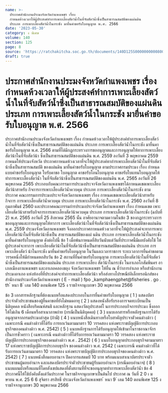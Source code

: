 ```yaml
---
name: >-
  ประกาศสำนักงานประมงจังหวัดกำแพงเพชร เรื่อง
  กำหนดห้วงเวลาให้ผู้ประสงค์ทำการเพาะเลี้ยงสัตว์น้ำในที่จับสัตว์น้ำซึ่งเป็นสาธารณสมบัติของแผ่นดิน
  ประเภท การเพาะเลี้ยงสัตว์น้ำในกระชัง มายื่นคำขอรับใบอนุญาต พ.ศ. 2566
date: '2023-05-30'
category: ง พิเศษ
volume: 140
section: 125
page: 8
source: 'https://ratchakitcha.soc.go.th/documents/140D125S0000000000800.pdf'
draft: true
---
```


# ประกาศสำนักงานประมงจังหวัดกำแพงเพชร เรื่อง กำหนดห้วงเวลาให้ผู้ประสงค์ทำการเพาะเลี้ยงสัตว์น้ำในที่จับสัตว์น้ำซึ่งเป็นสาธารณสมบัติของแผ่นดิน ประเภท การเพาะเลี้ยงสัตว์น้ำในกระชัง มายื่นคำขอรับใบอนุญาต พ.ศ. 2566

ประกาศสำนักงานประมงจังหวัดกำแพงเพชร เรื่อง กำหนดห้วงเวลาให้ผู้ประสงค์ทำการเพาะเลี้ยงสัตว์น้ำในที่จับสัตว์น้ำซึ่งเป็นสาธารณสมบัติของแผ่นดิน ประเภท การเพาะเลี้ยงสัตว์น้ำในกระชัง มายื่นคาขอรับใบอนุญาต พ.ศ. 2566 ตามที่ได้มีกฎกระทรวงการขออนุญาตและการอนุญาตให้ทาการเพาะเลี้ยงสัตว์น้าในที่จับสัตว์น้า ซึ่งเป็นสาธารณสมบัติของแผ่นดิน พ.ศ. 2559 ลงวันที่ 3 พฤษภาคม 2559 กาหนดให้ประมงจังหวัด ประกาศกาหนดห้วงเวลาที่จะให้ผู้ประสงค์ทากำรเพาะเลี้ยงสัตว์น้ำในที่จับสัตว์น้าซึ่งเป็นสาธารณสมบัติ ของแผ่นดิน มายื่นคำขอรับใบอนุญาต ตามประกาศกรมประมง เรื่อง กำหนดแบบคำขอรับใบอนุญาต ใบรับคาขอ ใบอนุญาต คาขอรับโอนใบอนุญาต คาขอรับใบแทนใบอนุญาตให้ทำการเพาะเลี้ยงสัตว์น้ำ ในที่จับสัตว์น้าซึ่งเป็นสาธารณสมบัติของแผ่นดิน พ.ศ. 2565 ลงวันที่ 26 พฤษภาคม 2565 ประกอบกับคณะกรรมการประมงประจาจังหวัดกาแพงเพชรได้กาหนดเขตเพาะเลี้ยงสัตว์น้าสาหรับ กิจการการเพาะเลี้ยงสัตว์น้ำควบคุม ประเภท การเพาะเลี้ยงสัตว์น้ำในกระชัง ตามประกาศ คณะกรรมการประมงประจาจังหวัดกาแพงเพชร เรื่อง กาหนดเขตเพาะเลี้ยงสัตว์น้าสาหรับกิจการ การเพาะเลี้ยงสัตว์น้ำควบคุม ประเภท การเพาะเลี้ยงสัตว์น้าในกระชัง พ.ศ. 2560 ลงวันที่ 8 กุมภาพันธ์ 2560 และประกาศคณะกรรมกำรประมงประจำจังหวัดกำแพงเพชร เรื่อง กำหนดเขต เพาะเลี้ยงสัตว์น้าสาหรับกิจการการเพาะเลี้ยงสัตว์น้าควบคุม ประเภท การเพาะเลี้ยงสัตว์น้าในกระชัง (ฉบับที่ 2) พ.ศ. 2565 ลงวันที่ 25 สิงหาคม 2565 นั้น อาศัยอานาจตามความในข้อ 3 ของกฎกระทรวงการขออนุญาตและการอนุญาตให้ทาการ เพาะเลี้ยงสัตว์น้าในที่จับสัตว์น้าซึ่งเป็นสาธารณสมบัติของแผ่นดิน พ.ศ. 2559 ประมงจังหวัดกาแพงเพชร จึงออกประกาศกาหนดห้วงเวลาที่จะให้ผู้ประสงค์จะทาการเพาะเลี้ยงสัตว์น้าในที่จับสัตว์น้าซึ่งเป็น สาธารณสมบัติของแผ่ นดิน ประเภท การเพาะเลี้ยงสัตว์น้ำในกระชัง มายื่นคำขอรับใบอนุญาต ดังต่อไปนี้ ข้อ 1 เมื่อพ้นกาหนดยี่สิบวันนับแต่วันที่ประกาศนี้มีผลบังคับใช้ ให้ผู้ประสงค์จะทาการ เพาะเลี้ยงสัตว์น้าในที่จับสัตว์น้าซึ่งเป็นสาธารณสมบัติของแผ่นดิน ประเภท การเพาะเลี้ยงสัตว์ น้าในกระชัง มายื่นคำขอรับใบอนุญาต ในวันและเวลาราชการ ระยะเวลาการยื่นคำขอตามวรรคหนึ่งให้มีกำหนดหกสิบวัน ข้อ 2 สถานที่ยื่นคำขอรับใบอนุญาต การเพาะเลี้ยงสัตว์น้าในที่จับสัตว์น้ำซึ่งเป็นสาธารณสมบัติของแผ่นดิน ประเภท การเพาะเลี้ยง สัตว์น้าในกระชัง ในอาเภอโกสัมพีนคร อาเภอเมืองกาแพงเพชร และอาเภอคลองขลุง จังหวัดกาแพงเพชร ให้ยื่น ณ ที่ว่าการอำเภอ หรือสำนักงานประมงอาเภอ แห่งท้องที่ที่ประสงค์จะทำการเพาะเลี้ยงสัตว์น้า หรือส่งทางไปรษณีย์อิเล็กทรอนิกส์ของสำนักงานประมงจังหวัดกำแพงเพชร ( E - mail ) fpo _kamphaengphet@fisheries . go . th ้ หนา 8 ่ เลม 140 ตอนพิเศษ 125 ง ราชกิจจานุเบกษา 30 พฤษภาคม 2566

ข้อ 3 เอกสารหลักฐานที่ต้องแนบหรือแสดงประกอบในการยื่นคำขอรับใบอนุญาต ( 1 ) แสดงบัตรประจำตัวประชาชนของผู้ยื่นคาขอที่ยังไม่หมดอายุ ( 2 ) แสดงหนังสือรับรองการจดทะเบียนเป็นนิติบุคคล หนังสือบริคณห์สนธิ และหลักฐาน แสดงวัตถุประสงค์ใ นการประกอบกิจการประมง ซึ่งออกให้ไม่เกิน 6 เดือนหรือสาเนาภาพถ่าย (กรณีเป็นนิติบุคคล) ( 3 ) แนบเอกสารหรือหลักฐานการได้รับอนุญาตจากกรมประมงล่าสุด (ถ้ามี) ( 4 ) แนบหนังสือเดินทางหรือใบสาคัญประจาตัวคนต่างด้าว ( เฉพาะกรณี คนต่างด้าวที่ได้รับ การยกเว้นตามมาตรา 10 วรรคสอง แห่งพระราชบัญญัติการประกอบธุรกิจของคนต่างด้าว พ.ศ. 2542) ( 5 ) แนบหลักฐานการได้รับอนุญาตให้เข้ามาในราชอาณาจักรเป็นการชั่วคราว ( เฉพาะกรณี คนต่างด้าวที่ได้รับการยกเว้นตามมาตรา 10 วรรคสอง แห่งพระราชบัญญัติการประกอบธุรกิจของคนต่างด้าว พ.ศ . 2542) ( 6 ) แนบใบอนุญาตประกอบธุรกิจตามมาตรา 17 แห่งพระราชบัญญัติการประกอบธุรกิจ ของคนต่างด้าว พ.ศ. 2542 ( เฉพาะกรณี คนต่างด้าวที่ได้รับการยกเว้นตามมาตรา 10 วรรคสอง แห่งพระราชบัญญัติการประกอบธุรกิจของคนต่างด้าว พ.ศ. 2542) ( 7 ) แนบหนังสือมอบอานาจ ปิดอากรแสตมป์ 10 บาท พร้อมแนบสาเนาบัตรประจาตัว ประชาชนผู้มอบอำนาจ และแสดงบัตรประจำตัวประชาชนผู้รับมอบอำนาจ (กรณีมอบอำนาจ) ( 8 ) แนบแผนผังหรือแผนที่โดยสังเขปแสดงที่ตั้งสถานที่ที่จะขออนุญาตทำการเพาะเลี้ยงสัตว์น้ำ ข้อ 4 ประกาศนี้ให้ใช้บังคับตั้งแต่วันประกาศ ในราชกิจจานุเบกษาเป็นต้นไป ประกาศ ณ วันที่ 2 0 เ ม ษายน พ.ศ. 25 6 6 สุจิตรา สรสิทธิ์ ประมงจังหวัดกำแพงเพชร ้ หนา 9 ่ เลม 140 ตอนพิเศษ 125 ง ราชกิจจานุเบกษา 30 พฤษภาคม 2566

